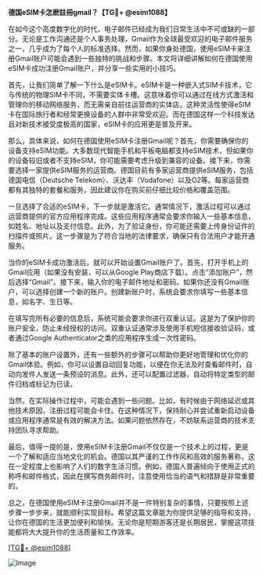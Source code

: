 **德国eSIM卡怎麽註冊gmail？【TG💪+ @esim1088】**

在如今这个高度数字化的时代，电子邮件已经成为我们日常生活中不可或缺的一部分。无论是工作沟通还是个人事务处理，Gmail作为全球最受欢迎的电子邮件服务之一，几乎成为了每个人的标准选择。然而，如果你身处德国，使用eSIM卡来注册Gmail账户可能会遇到一些独特的挑战和步骤。本文将详细讲解如何在德国使用eSIM卡成功注册Gmail账户，并分享一些实用的小技巧。

首先，让我们简单了解一下什么是eSIM卡。eSIM卡是一种嵌入式SIM卡技术，它与传统的物理SIM卡不同，不需要实体卡槽。这意味着你可以通过在线方式激活和管理你的移动网络服务，而无需亲自前往运营商的实体店。这种灵活性使得eSIM卡在国际旅行者和经常更换设备的人群中非常受欢迎。而在德国这样一个科技发达且对新技术接受度极高的国家，eSIM卡的应用更是普及开来。

那么，具体来说，如何在德国使用eSIM卡注册Gmail呢？首先，你需要确保你的设备支持eSIM功能。大多数现代智能手机和平板电脑都支持eSIM技术，但如果你的设备较旧或者不支持eSIM，你可能需要考虑升级到兼容的设备。接下来，你需要选择一家提供eSIM服务的运营商。德国目前有多家运营商提供eSIM服务，包括德国电信（Deutsche Telekom）、沃达丰（Vodafone）以及O2等。每家运营商都有其独特的套餐和服务，因此建议你在购买前仔细比较价格和覆盖范围。

一旦选择了合适的eSIM卡，下一步就是激活它。通常情况下，激活过程可以通过运营商提供的官方应用程序完成。这些应用程序通常会要求你输入一些基本信息，如姓名、地址以及支付信息。此外，为了验证身份，你可能还需要上传身份证件的扫描件或照片。这一步骤是为了符合当地的法律要求，确保只有合法用户才能开通服务。

当你的eSIM卡成功激活后，就可以开始设置Gmail账户了。首先，打开手机上的Gmail应用（如果没有安装，可以从Google Play商店下载）。点击“添加账户”，然后选择“Gmail”。接下来，输入你的电子邮件地址和密码。如果你还没有Gmail账户，可以选择创建一个新的账户。创建新账户时，系统会要求你填写一些基本信息，如名字、生日等。

在填写完所有必要的信息后，系统可能会要求你进行双重认证。这是为了保护你的账户安全，防止未经授权的访问。双重认证通常涉及使用手机短信接收验证码，或者通过Google Authenticator之类的应用程序生成一次性密码。

除了基本的账户设置外，还有一些额外的步骤可以帮助你更好地管理和优化你的Gmail体验。例如，你可以设置自动回复功能，以便在你无法及时查看邮件时，自动向发件人发送一条预设的消息。此外，还可以配置过滤器，自动将特定类型的邮件归档或标记为已读。

当然，在实际操作过程中，可能会遇到一些问题。比如，有时候由于网络延迟或其他技术原因，注册过程可能会卡住。在这种情况下，保持耐心并尝试重新启动设备或应用程序通常是有效的解决方法。如果问题依然存在，不妨联系运营商的技术支持团队寻求帮助。

最后，值得一提的是，使用eSIM卡注册Gmail不仅仅是一个技术上的过程，更是一个了解和适应当地文化的机会。德国以其严谨的工作作风和高效的服务著称，这在一定程度上也影响了人们的数字生活习惯。例如，德国人普遍倾向于使用正式的称呼和邮件格式，因此在撰写商务邮件时，注意使用恰当的语气和措辞是非常重要的。

总之，在德国使用eSIM卡注册Gmail并不是一件特别复杂的事情，只要按照上述步骤一步步来，就能顺利实现目标。希望这篇文章能为你提供足够的指导和支持，让你在德国的生活更加便利和愉快。无论你是短期游客还是长期居民，掌握这项技能都将大大提升你的生活质量和工作效率。

[[TG💪+ @esim1088](https://t.me/s/esim1088)]  

![Image](https://i.postimg.cc/4NQfJmqS/Snipaste-2025-05-13-00-14-12.png)